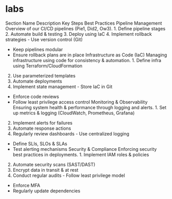 # labs
Section Name	Description	Key Steps	Best Practices
Pipeline Management	Overview of our CI/CD pipelines (Pie1, Did2, Ow3).	1. Define pipeline stages
2. Automate build & testing
3. Deploy using IaC
4. Implement rollback strategies	- Use version control (Git)
- Keep pipelines modular
- Ensure rollback plans are in place
Infrastructure as Code (IaC)	Managing infrastructure using code for consistency & automation.	1. Define infra using Terraform/CloudFormation
2. Use parameterized templates
3. Automate deployments
4. Implement state management	- Store IaC in Git
- Enforce code reviews
- Follow least privilege access control
Monitoring & Observability	Ensuring system health & performance through logging and alerts.	1. Set up metrics & logging (CloudWatch, Prometheus, Grafana)
2. Implement alerts for failures
3. Automate response actions
4. Regularly review dashboards	- Use centralized logging
- Define SLIs, SLOs & SLAs
- Test alerting mechanisms
Security & Compliance	Enforcing security best practices in deployments.	1. Implement IAM roles & policies
2. Automate security scans (SAST/DAST)
3. Encrypt data in transit & at rest
4. Conduct regular audits	- Follow least privilege model
- Enforce MFA
- Regularly update dependencies


